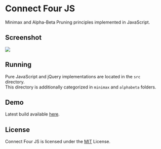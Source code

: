 Connect Four JS
===============
Minimax and Alpha-Beta Pruning principles implemented in JavaScript.

## Screenshot
[![](https://www.gimu.org/connect-four-js/screenshot.png)](https://www.gimu.org/connect-four-js)

## Running
Pure JavaScript and jQuery implementations are located in the `src` directory.                                    
This directory is additionally categorized in `minimax` and `alphabeta` folders.

## Demo
Latest build available [here](https://www.gimu.org/connect-four-js).

## License
Connect Four JS is licensed under the [MIT](http://opensource.org/licenses/MIT) License.
